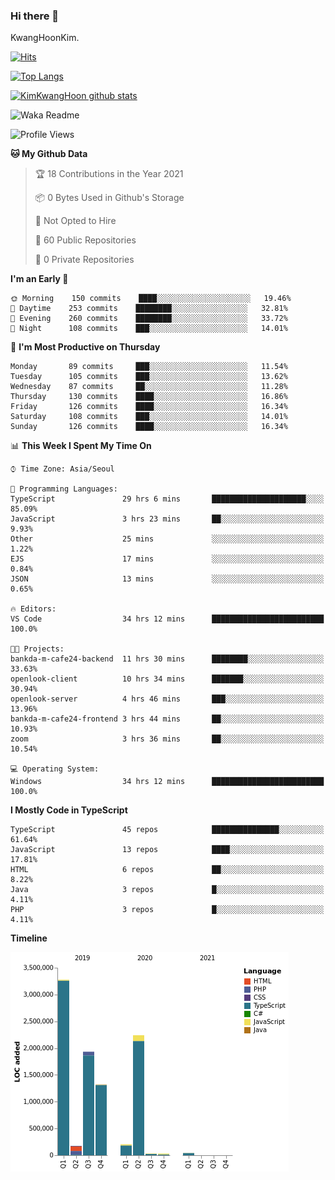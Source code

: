 ### Hi there 👋

KwangHoonKim.

[![Hits](https://hits.seeyoufarm.com/api/count/incr/badge.svg?url=https%3A%2F%2Fgithub.com%2Frhkdgns95)](https://hits.seeyoufarm.com)  

[![Top Langs](https://github-readme-stats.vercel.app/api/top-langs/?username=rhkdgns95&layout=compact)](https://github.com/anuraghazra/github-readme-stats)   

[![KimKwangHoon github stats](https://github-readme-stats.vercel.app/api?username=rhkdgns95&show_icons=true)](https://github.com/anuraghazra/github-readme-stats)  


<!--
**rhkdgns95/rhkdgns95** is a ✨ _special_ ✨ repository because its `README.md` (this file) appears on your GitHub profile.

Here are some ideas to get you started:

- 🔭 I’m currently working on ...
- 🌱 I’m currently learning ...
- 👯 I’m looking to collaborate on ...
- 🤔 I’m looking for help with ...
- 💬 Ask me about ...
- 📫 How to reach me: ...
- 😄 Pronouns: ...
- ⚡ Fun fact: ...
-->



![Waka Readme](https://github.com/rhkdgns95/rhkdgns95/workflows/Waka%20Readme/badge.svg)
<!--START_SECTION:waka-->
![Profile Views](http://img.shields.io/badge/Profile%20Views-1-blue)

**🐱 My Github Data** 

> 🏆 18 Contributions in the Year 2021
 > 
> 📦 0 Bytes Used in Github's Storage 
 > 
> 🚫 Not Opted to Hire
 > 
> 📜 60 Public Repositories 
 > 
> 🔑 0 Private Repositories  
 > 
**I'm an Early 🐤** 

```text
🌞 Morning    150 commits    ████░░░░░░░░░░░░░░░░░░░░░   19.46% 
🌆 Daytime    253 commits    ████████░░░░░░░░░░░░░░░░░   32.81% 
🌃 Evening    260 commits    ████████░░░░░░░░░░░░░░░░░   33.72% 
🌙 Night      108 commits    ███░░░░░░░░░░░░░░░░░░░░░░   14.01%

```
📅 **I'm Most Productive on Thursday** 

```text
Monday       89 commits     ███░░░░░░░░░░░░░░░░░░░░░░   11.54% 
Tuesday      105 commits    ███░░░░░░░░░░░░░░░░░░░░░░   13.62% 
Wednesday    87 commits     ██░░░░░░░░░░░░░░░░░░░░░░░   11.28% 
Thursday     130 commits    ████░░░░░░░░░░░░░░░░░░░░░   16.86% 
Friday       126 commits    ████░░░░░░░░░░░░░░░░░░░░░   16.34% 
Saturday     108 commits    ███░░░░░░░░░░░░░░░░░░░░░░   14.01% 
Sunday       126 commits    ████░░░░░░░░░░░░░░░░░░░░░   16.34%

```


📊 **This Week I Spent My Time On** 

```text
⌚︎ Time Zone: Asia/Seoul

💬 Programming Languages: 
TypeScript               29 hrs 6 mins       █████████████████████░░░░   85.09% 
JavaScript               3 hrs 23 mins       ██░░░░░░░░░░░░░░░░░░░░░░░   9.93% 
Other                    25 mins             ░░░░░░░░░░░░░░░░░░░░░░░░░   1.22% 
EJS                      17 mins             ░░░░░░░░░░░░░░░░░░░░░░░░░   0.84% 
JSON                     13 mins             ░░░░░░░░░░░░░░░░░░░░░░░░░   0.65%

🔥 Editors: 
VS Code                  34 hrs 12 mins      █████████████████████████   100.0%

🐱‍💻 Projects: 
bankda-m-cafe24-backend  11 hrs 30 mins      ████████░░░░░░░░░░░░░░░░░   33.63% 
openlook-client          10 hrs 34 mins      ███████░░░░░░░░░░░░░░░░░░   30.94% 
openlook-server          4 hrs 46 mins       ███░░░░░░░░░░░░░░░░░░░░░░   13.96% 
bankda-m-cafe24-frontend 3 hrs 44 mins       ██░░░░░░░░░░░░░░░░░░░░░░░   10.93% 
zoom                     3 hrs 36 mins       ██░░░░░░░░░░░░░░░░░░░░░░░   10.54%

💻 Operating System: 
Windows                  34 hrs 12 mins      █████████████████████████   100.0%

```

**I Mostly Code in TypeScript** 

```text
TypeScript               45 repos            ███████████████░░░░░░░░░░   61.64% 
JavaScript               13 repos            ████░░░░░░░░░░░░░░░░░░░░░   17.81% 
HTML                     6 repos             ██░░░░░░░░░░░░░░░░░░░░░░░   8.22% 
Java                     3 repos             █░░░░░░░░░░░░░░░░░░░░░░░░   4.11% 
PHP                      3 repos             █░░░░░░░░░░░░░░░░░░░░░░░░   4.11%

```


**Timeline**

![Chart not found](https://raw.githubusercontent.com/rhkdgns95/rhkdgns95/master/charts/bar_graph.png) 


<!--END_SECTION:waka-->
